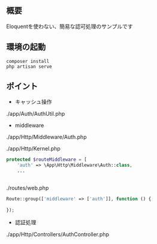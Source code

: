 ## 概要

Eloquentを使わない、簡易な認可処理のサンプルです

## 環境の起動
```
composer install
php artisan serve
```

## ポイント

* キャッシュ操作

./app/Auth/AuthUtil.php

* middleware

./app/Http/Middleware/Auth.php

./app/Http/Kernel.php

```php
protected $routeMiddleware = [
    'auth' => \App\Http\Middleware\Auth::class,
    ...
  
```

./routes/web.php

```php
Route::group(['middleware' => ['auth']], function () {
  
});

```

* 認証処理

./app/Http/Controllers/AuthController.php